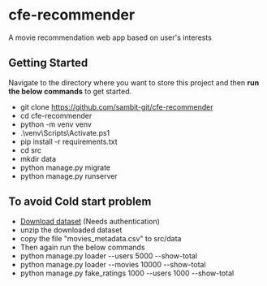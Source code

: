 # cfe-recommender
A movie recommendation web app based on user's interests

## Getting Started
Navigate to the directory where you want to store this project and then **run the below commands** to get started.

 - git clone https://github.com/sambit-git/cfe-recommender
 - cd cfe-recommender
 - python -m venv venv
 - .\venv\Scripts\Activate.ps1
 - pip install -r requirements.txt
 - cd src
 - mkdir data
 - python manage.py migrate
 - python manage.py runserver

## To avoid Cold start problem
- [Download dataset](https://www.kaggle.com/datasets/rounakbanik/the-movies-dataset?resource=download) (Needs authentication)
 - unzip the downloaded dataset
 - copy the file "movies_metadata.csv" to src/data
 - Then again run the below commands
 - python manage.py loader --users 5000 --show-total
 - python manage.py loader --movies 10000 --show-total
 - python manage.py fake_ratings 1000 --users 1000 --show-total
